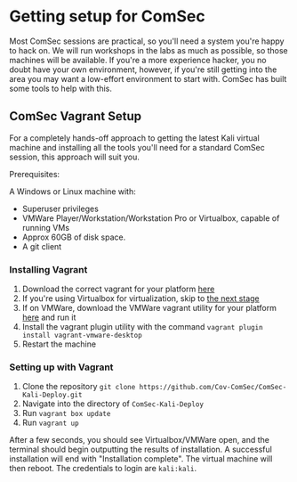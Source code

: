 # Getting setup for ComSec


Most ComSec sessions are practical, so you'll need a system you're happy to hack on. We will run workshops in the labs as much as possible, so those machines will be available. If you're a more experience hacker, you no doubt have your own environment, however, if you're still getting into the area you may want a low-effort environment to start with. ComSec has built some tools to help with this.


## ComSec Vagrant Setup

For a completely hands-off approach to getting the latest Kali virtual machine and installing all the tools you'll need for a
standard ComSec session, this approach will suit you. 

Prerequisites:

A Windows or Linux machine with:

- Superuser privileges
- VMWare Player/Workstation/Workstation Pro or Virtualbox, capable of running VMs
- Approx 60GB of disk space. 
- A git client


### Installing Vagrant

1. Download the correct vagrant for your platform [here](https://developer.hashicorp.com/vagrant/downloads?product_intent=vagrant)
2. If you're using Virtualbox for virtualization, skip to [the next stage](#running-vagrant)
3. If on VMWare, download the VMWare vagrant utility for your platform [here](https://developer.hashicorp.com/vagrant/downloads/vmware) and run it
4. Install the vagrant plugin utility with the command `vagrant plugin install vagrant-vmware-desktop`
5. Restart the machine

### Setting up with Vagrant 

1. Clone the repository `git clone https://github.com/Cov-ComSec/ComSec-Kali-Deploy.git`
2. Navigate into the directory of `ComSec-Kali-Deploy`
3. Run `vagrant box update`
4. Run `vagrant up`

After a few seconds, you should see Virtualbox/VMWare open, and the terminal should begin outputting the results of installation. A successful installation will end with "Installation complete". The virtual machine will then reboot. The credentials to login are `kali:kali`.


